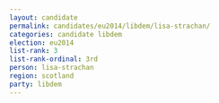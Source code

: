 ```yaml
---
layout: candidate
permalink: candidates/eu2014/libdem/lisa-strachan/
categories: candidate libdem
election: eu2014
list-rank: 3
list-rank-ordinal: 3rd
person: lisa-strachan
region: scotland
party: libdem
---
```

